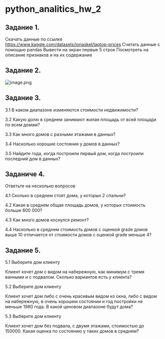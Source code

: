 # python_analitics_hw_2

## Задание 1.
Скачать данные по ссылке https://www.kaggle.com/datasets/ionaskel/laptop-prices
Считать данные с помощью pandas
Вывести на экран первые 5 строк
Посмотреть на описание признаков и на их содержание

## Задание 2.

![image.png](attachment:image.png)

## Задание 3.

3.1 В каком диапазоне изменяются стоимости недвижимости?

3.2 Какую долю в среднем занимают жилая площадь от всей площади по всем домам?

3.3 Как много домов с разными этажами в данных?

3.4 Насколько хорошие состояния у домов в данных?

3.5 Найдите года, когда построили первый дом, когда построили последний дом в данных?

## Заданиче 4.

Ответьте на несколько вопросов

4.1 Сколько в среднем стоят дома, у которых 2 спальни?

4.2 Какая в среднем общая площадь домов, у которых стоимость больше 600 000?

4.3 Как много домов коснулся ремонт?

4.4 Насколько в среднем стоимость домов с оценкой grade домов выше 10 отличается от стоимости домов с оценкой grade меньше 4?

## Задание 5.

5.1 Выберите дом клиенту

Клиент хочет дом с видом на набережную, как минимум с тремя ванными и с подвалом. Сколько вариантов есть у клиента?

5.2 Выберите дом клиенту

Клиент хочет дом либо с очень красивым видом из окна, либо с видом на набережную, в очень хорошем состоянии и год постройки не меньше 1980 года. В какой ценовом диапазоне будут дома?

5.3 Выберите дом клиенту

Клиент хочет дом без подвала, с двумя этажами, стоимостью до 150000. Какая оценка по состоянию у таких домов в среднем?
